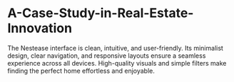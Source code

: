 # A-Case-Study-in-Real-Estate-Innovation
The Nestease interface is clean, intuitive, and user-friendly. Its minimalist design, clear navigation, and responsive layouts ensure a seamless experience across all devices. High-quality visuals and simple filters make finding the perfect home effortless and enjoyable.
